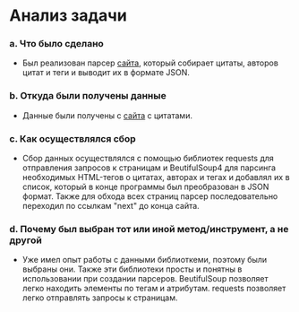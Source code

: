# Анализ задачи

### a. Что было сделано
- Был реализован парсер [сайта](https://quotes.toscrape.com/page/1/), который собирает цитаты, авторов цитат 
и теги и выводит их в формате JSON.

### b. Откуда были получены данные
- Данные были получены с [сайта](https://quotes.toscrape.com/page/1/) c цитатами.

### c. Как осуществлялся сбор
- Сбор данных осуществлялся с помощью библиотек requests для отправления запросов к страницам и BeutifulSoup4 для 
парсинга необходимых HTML-тегов о цитатах, авторах и тегах и добавлял их в список, который в конце 
программы был преобразован в JSON формат. Также для обхода всех страниц парсер последовательно переходил по ссылкам 
"next" до конца сайта.

### d. Почему был выбран тот или иной метод/инструмент, а не другой
- Уже имел опыт работы с данными библиоткеми, поэтому были выбраны они. Также эти библиотеки просты и понятны в 
использовании при создании парсеров. BeutifulSoup позволяет легко находить элементы по тегам и атрибутам.
requests позволяет легко отправлять запросы к страницам.

